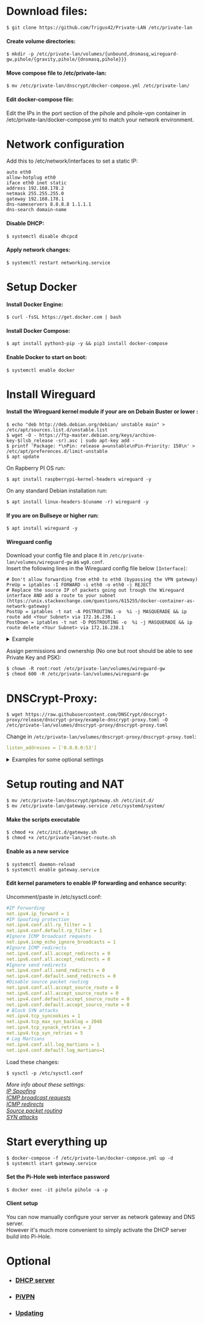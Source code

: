 # Download files:

    $ git clone https://github.com/Trigus42/Private-LAN /etc/private-lan

#### Create volume directories:

    $ mkdir -p /etc/private-lan/volumes/{unbound,dnsmasq,wireguard-gw,pihole/{gravity,pihole/{dnsmasq,pihole}}}

#### Move compose file to /etc/private-lan:

    $ mv /etc/private-lan/dnscrypt/docker-compose.yml /etc/private-lan/

#### Edit docker-compose file:

Edit the IPs in the port section of the pihole and pihole-vpn container in /etc/private-lan/docker-compose.yml to match your network environment.

# Network configuration

Add this to /etc/network/interfaces to set a static IP:

```
auto eth0
allow-hotplug eth0
iface eth0 inet static
address 192.168.178.2
netmask 255.255.255.0
gateway 192.168.178.1
dns-nameservers 8.8.8.8 1.1.1.1
dns-search domain-name
```

#### Disable DHCP:

    $ systemctl disable dhcpcd

#### Apply network changes:

    $ systemctl restart networking.service

# Setup Docker

#### Install Docker Engine:

    $ curl -fsSL https://get.docker.com | bash

#### Install Docker Compose:

    $ apt install python3-pip -y && pip3 install docker-compose

#### Enable Docker to start on boot:

    $ systemctl enable docker

# Install Wireguard
#### Install the Wireguard kernel module if your are on Debain Buster or lower :

```
$ echo "deb http://deb.debian.org/debian/ unstable main" > /etc/apt/sources.list.d/unstable.list
$ wget -O - https://ftp-master.debian.org/keys/archive-key-$(lsb_release -sr).asc | sudo apt-key add -
$ printf 'Package: *\nPin: release a=unstable\nPin-Priority: 150\n' > /etc/apt/preferences.d/limit-unstable
$ apt update
```
On Rapberry PI OS run:

    $ apt install raspberrypi-kernel-headers wireguard -y

On any standard Debian installation run:

    $ apt install linux-headers-$(uname -r) wireguard -y

#### If you are on Bullseye or higher run:

    $ apt install wireguard -y

#### Wireguard config

Download your config file and place it in ```/etc/private-lan/volumes/wireguard-gw``` as ```wg0.conf```.  
Insert the following lines in the Wireguard config file below `[Interface]`:
```
# Don't allow forwarding from eth0 to eth0 (bypassing the VPN gateway)
PreUp = iptables -I FORWARD -i eth0 -o eth0 -j REJECT
# Replace the source IP of packets going out trough the Wireguard interface AND add a route to your subnet (https://unix.stackexchange.com/questions/615255/docker-container-as-network-gateway)
PostUp = iptables -t nat -A POSTROUTING -o  %i -j MASQUERADE && ip route add <Your Subnet> via 172.16.238.1
PostDown = iptables -t nat -D POSTROUTING -o  %i -j MASQUERADE && ip route delete <Your Subnet> via 172.16.238.1
```

<details>
<summary>Example</summary>

```
[Interface]
PrivateKey = ...
Address = 100.64.67.64/32
DNS = 10.255.255.3

PreUp = iptables -I FORWARD -i eth0 -o eth0 -j REJECT
PostUp = iptables -t nat -A POSTROUTING -o  %i -j MASQUERADE && ip route add 192.168.178.0/24 via 172.16.238.1
PostDown = iptables -t nat -D POSTROUTING -o  %i -j MASQUERADE && ip route delete 192.168.178.0/24 via 172.16.238.1

[Peer]
PublicKey = ...
AllowedIPs = 0.0.0.0/0
Endpoint = lon-229-wg.whiskergalaxy.com:443
PresharedKey = ...
```
</details>

Assign permissions and ownership (No one but root should be able to see Private Key and PSK):

    $ chown -R root:root /etc/private-lan/volumes/wireguard-gw
    $ chmod 600 -R /etc/private-lan/volumes/wireguard-gw

# DNSCrypt-Proxy:

    $ wget https://raw.githubusercontent.com/DNSCrypt/dnscrypt-proxy/release/dnscrypt-proxy/example-dnscrypt-proxy.toml -O /etc/private-lan/volumes/dnscrypt-proxy/dnscrypt-proxy.toml

Change in ``/etc/private-lan/volumes/dnscrypt-proxy/dnscrypt-proxy.toml``:
```yaml
listen_addresses = ['0.0.0.0:53'] 
```
<details>
<summary>Examples for some optional settings</summary>

```xml
server_names = [’ <SERVER NAME1>’, ’ <SERVER NAME2>’] ## If you want to use specific servers
ipv6_servers = false ## “true” if your VPN service supports IPv6
require_dnssec = true # I would recommend it for security reasons
require_nolog = true ## I would recommend it for privacy reasons

## Insert below “[sources]”:
[sources.’<LIST NAME>’]
urls = [’<List URL>’, ‘<BACKUP URL>’]
minisign_key = ‘<MINISIGN_KEY>’
cache_file = ‘<CACHE FILE (CUSTOM)>’

## No really needed because the request are already sent over the VPN
## Insert below “[anonymized_dns]”:
routes = [
{ server_name=’ <SERVER NAME1>’, via=[’ <RELAY NAME>’,<…>] },
{ server_name=’<SERVER NAME2>’, via=[’ <RELAY NAME>’,<…>] }
]
```
[Server/Relay lists ("Sources")](https://github.com/DNSCrypt/dnscrypt-resolvers/tree/master/v3)  
[More info about the servers](https://github.com/dyne/dnscrypt-proxy/blob/master/dnscrypt-resolvers.csv)
</details>

# Setup routing and NAT

```
$ mv /etc/private-lan/dnscrypt/gateway.sh /etc/init.d/
$ mv /etc/private-lan/gateway.service /etc/systemd/system/
```

#### Make the scripts executable
```
$ chmod +x /etc/init.d/gateway.sh
$ chmod +x /etc/private-lan/set-route.sh
```

#### Enable as a new service
```
$ systemctl daemon-reload
$ systemctl enable gateway.service
```

#### Edit kernel parameters to enable IP forwarding and enhance security:
Uncomment/paste in /etc/sysctl.conf:  
```yaml
#IP Forwarding
net.ipv4.ip_forward = 1
#IP Spoofing protection
net.ipv4.conf.all.rp_filter = 1
net.ipv4.conf.default.rp_filter = 1
#Ignore ICMP broadcast requests
net.ipv4.icmp_echo_ignore_broadcasts = 1
#Ignore ICMP redirects
net.ipv4.conf.all.accept_redirects = 0
net.ipv6.conf.all.accept_redirects = 0
#Ignore send redirects
net.ipv4.conf.all.send_redirects = 0
net.ipv4.conf.default.send_redirects = 0
#Disable source packet routing
net.ipv4.conf.all.accept_source_route = 0
net.ipv6.conf.all.accept_source_route = 0
net.ipv4.conf.default.accept_source_route = 0
net.ipv6.conf.default.accept_source_route = 0
# Block SYN attacks
net.ipv4.tcp_syncookies = 1
net.ipv4.tcp_max_syn_backlog = 2048
net.ipv4.tcp_synack_retries = 2
net.ipv4.tcp_syn_retries = 5
# Log Martians
net.ipv4.conf.all.log_martians = 1
net.ipv4.conf.default.log_martians=1
```
Load these changes:  

    $ sysctl -p /etc/sysctl.conf 

*More info about these settings:  
[IP Spoofing](http://tldp.org/HOWTO/Adv-Routing-HOWTO/lartc.kernel.rpf.html)  
[ICMP broadcast requests](https://www.cloudflare.com/learning/ddos/smurf-ddos-attack/)  
[ICMP redirects](https://askubuntu.com/questions/118273/what-are-icmp-redirects-and-should-they-be-blocked)  
[Source packet routing](https://www.ccexpert.us/basic-security-services/disable-ip-source-routing.html)  
[SYN attacks](https://www.symantec.com/connect/articles/hardening-tcpip-stack-syn-attacks)*

# Start everything up

    $ docker-compose -f /etc/private-lan/docker-compose.yml up -d
    $ systemctl start gateway.service

#### Set the Pi-Hole web interface password

    $ docker exec -it pihole pihole -a -p

#### Client setup

You can now manually configure your server as network gateway and DNS server.  
However it's much more convenient to simply activate the DHCP server build into Pi-Hole.

# Optional

- ### [DHCP server](./DHCP.md)
- ### [PiVPN](/guide/PiVPN.md)
- ### [Updating](/guide/update.md)
